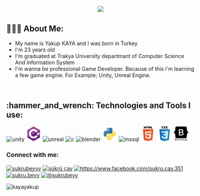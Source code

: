 <p align="center">
<img src="https://discourse.disneyheroesgame.com/uploads/default/original/3X/e/a/ead2d662a27bcd6b06feb16fc63d3dd95d199277.gif" width="500" width="1000px">
 </p>

 <h2 align="left">👨🏻‍💻 About Me:</h2>


   <ul> 
      <li>My name is Yakup KAYA and I was born in Turkey </li>
      <li>I'm 23 years old</li>
      <li>I'm graduated at Trakya University departmant of Computer Science And Information System</li>
      <li>I'm wanna be professional Game Developer. Because of this i'm learning a few game engine. For Example; Unity, Unreal Engine.</li>    
   </ul>

 <br>
 
<h2 align="left">:hammer_and_wrench: Technologies and Tools I use:</h2>
<p align="left"> 
<img src="https://img.icons8.com/nolan/50/unity.png" alt="unity" width="40" height="40"/>
<img src="https://raw.githubusercontent.com/devicons/devicon/master/icons/csharp/csharp-original.svg" alt="csharp" width="40" height="40"/>
<img src="https://img.icons8.com/nolan/50/unreal-engine.png" alt="unreal" width="40" height="40"/>
<img src="https://encrypted-tbn0.gstatic.com/images?q=tbn:ANd9GcSHHId1aTBP5f2NFdCW98Eo01DVK1k4FdPRkw&usqp=CAU" alt="c" width="40" height="40"/>
 <img src="https://encrypted-tbn0.gstatic.com/images?q=tbn:ANd9GcREsOKC1vXldSaUMr31KQ7vLMK-hWA6YpZ_cbFqd1aiYfZDPPRB-l-PtFk6uXpqGf_1KLI&usqp=CAU" alt="blender"width="40" height="40"/>
<img src="https://raw.githubusercontent.com/devicons/devicon/master/icons/python/python-original.svg" alt="python" width="40" height="40"/> 
<img src="https://www.svgrepo.com/show/303229/microsoft-sql-server-logo.svg" alt="mssql" width="40" height="40"/> 
<img src="https://raw.githubusercontent.com/devicons/devicon/master/icons/html5/html5-original-wordmark.svg" alt="html5" width="40" height="40"/>
<img src="https://raw.githubusercontent.com/devicons/devicon/master/icons/css3/css3-original-wordmark.svg" alt="css3" width="40" height="40"/>
<img src="https://raw.githubusercontent.com/devicons/devicon/master/icons/bootstrap/bootstrap-plain-wordmark.svg" alt="bootstrap" width="40" height="40"/>


<h3 align="left">Connect with me:</h3>
<p align="left">
<a href="https://twitter.com/ka_ya_kup" target="blank"><img align="center" src="https://raw.githubusercontent.com/rahuldkjain/github-profile-readme-generator/master/src/images/icons/Social/twitter.svg" alt="sukrubeyyy" height="30" width="40" /></a>
<a href="https://www.linkedin.com/in/yakup-kaya-/" target="blank"><img align="center" src="https://raw.githubusercontent.com/rahuldkjain/github-profile-readme-generator/master/src/images/icons/Social/linked-in-alt.svg" alt="şükrü çay" height="30" width="40" /></a>
<a href="https://www.facebook.com/yakup.kaya.79656" target="blank"><img align="center" src="https://raw.githubusercontent.com/rahuldkjain/github-profile-readme-generator/master/src/images/icons/Social/facebook.svg" alt="https://www.facebook.com/sukru.cay.351" height="30" width="40" /></a>
<a href="https://www.instagram.com/kayakup_/" target="blank"><img align="center" src="https://raw.githubusercontent.com/rahuldkjain/github-profile-readme-generator/master/src/images/icons/Social/instagram.svg" alt="sukru.beyy" height="30" width="40" /></a>
<a href="https://medium.com/@yakupyek13" target="blank"><img align="center" src="https://raw.githubusercontent.com/rahuldkjain/github-profile-readme-generator/master/src/images/icons/Social/medium.svg" alt="@sukrubeyy" height="30" width="40" /></a>
</p>
 
 
 <p align="left"> <img src="https://komarev.com/ghpvc/?username=kayayakup&label=Profile%20views&color=0e75b6&style=flat" alt="kayayakup" /> </p>

